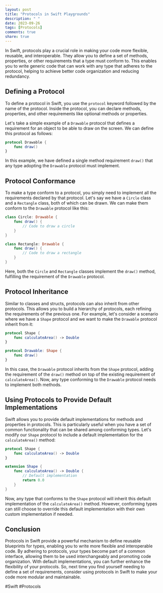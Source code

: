 ```yaml
---
layout: post
title: "Protocols in Swift Playgrounds"
description: " "
date: 2023-09-26
tags: [Protocols]
comments: true
share: true
---
```


In Swift, protocols play a crucial role in making your code more flexible, reusable, and interoperable. They allow you to define a set of methods, properties, or other requirements that a type must conform to. This enables you to write generic code that can work with any type that adheres to the protocol, helping to achieve better code organization and reducing redundancy.

## Defining a Protocol

To define a protocol in Swift, you use the `protocol` keyword followed by the name of the protocol. Inside the protocol, you can declare methods, properties, and other requirements like optional methods or properties.

Let's take a simple example of a `Drawable` protocol that defines a requirement for an object to be able to draw on the screen. We can define this protocol as follows:

```swift
protocol Drawable {
    func draw()
}
```

In this example, we have defined a single method requirement `draw()` that any type adopting the `Drawable` protocol must implement.

## Protocol Conformance

To make a type conform to a protocol, you simply need to implement all the requirements declared by that protocol. Let's say we have a `Circle` class and a `Rectangle` class, both of which can be drawn. We can make them conform to the `Drawable` protocol like this:

```swift
class Circle: Drawable {
    func draw() {
        // Code to draw a circle
    }
}

class Rectangle: Drawable {
    func draw() {
        // Code to draw a rectangle
    }
}
```

Here, both the `Circle` and `Rectangle` classes implement the `draw()` method, fulfilling the requirement of the `Drawable` protocol.

## Protocol Inheritance

Similar to classes and structs, protocols can also inherit from other protocols. This allows you to build a hierarchy of protocols, each refining the requirements of the previous one. For example, let's consider a scenario where we have a `Shape` protocol and we want to make the `Drawable` protocol inherit from it:

```swift
protocol Shape {
    func calculateArea() -> Double
}

protocol Drawable: Shape {
    func draw()
}
```

In this case, the `Drawable` protocol inherits from the `Shape` protocol, adding the requirement of the `draw()` method on top of the existing requirement of `calculateArea()`. Now, any type conforming to the `Drawable` protocol needs to implement both methods.

## Using Protocols to Provide Default Implementations

Swift allows you to provide default implementations for methods and properties in protocols. This is particularly useful when you have a set of common functionality that can be shared among conforming types. Let's modify our `Shape` protocol to include a default implementation for the `calculateArea()` method:

```swift
protocol Shape {
    func calculateArea() -> Double
}

extension Shape {
    func calculateArea() -> Double {
        // Default implementation
        return 0.0
    }
}
```

Now, any type that conforms to the `Shape` protocol will inherit this default implementation of the `calculateArea()` method. However, conforming types can still choose to override this default implementation with their own custom implementation if needed.

## Conclusion

Protocols in Swift provide a powerful mechanism to define reusable blueprints for types, enabling you to write more flexible and interoperable code. By adhering to protocols, your types become part of a common interface, allowing them to be used interchangeably and promoting code organization. With default implementations, you can further enhance the flexibility of your protocols. So, next time you find yourself needing to define a set of requirements, consider using protocols in Swift to make your code more modular and maintainable.

#Swift #Protocols